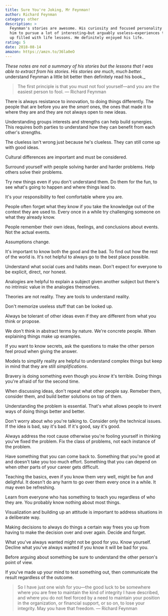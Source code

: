 ```yaml
---
title: Sure You're Joking, Mr Feynman!
author: Richard Feynman
category: other
description: >
  Feynman's stories are awesome. His curiosity and focused personality allowed
  him to pursue a lot of interesting—but arguably useless—experiences that ended
  up filled with life lessons. He definitely enjoyed his life.
rating: 5
date: 2018-08-14
amazon: https://amzn.to/36la0eO
---
```


_These notes are not a summary of his stories but the lessons that I was able to
extract from his stories. His stories are much, much better._
understand Feynman a little bit better then definitely read his book._

> The first principle is that you must not fool yourself—and you are the easiest
> person to fool. — Richard Feynman

There is always resistance to innovation, to doing things differently. The
people that are before you are the _smart_ ones, the ones that made it to where
they are and they are not always open to new ideas.

Understanding groups interests and strengths can help build synergies. This
requires both parties to understand how they can benefit from each other's
strengths.

The clueless isn't wrong just because he's clueless. They can still come up with
good ideas.

Cultural differences are important and must be considered.

Surround yourself with people solving harder and harder problems. Help others
solve their problems.

Try new things even if you don't understand them. Do them for the fun, to see
what's going to happen and where things lead to.

It's your responsibility to feel comfortable where you are.

People often forget what they know if you take the knowledge out of the context
they are used to. Every once in a while try challenging someone on what they
already know.

People remember their own ideas, feelings, and conclusions about events. Not the
actual events.

Assumptions change.

It's important to know both the good and the bad. To find out how the rest of
the world is. It's not helpful to always go to the best place possible.

Understand what social cues and habits mean. Don't expect for everyone to be
explicit, direct, nor honest.

Analogies are helpful to explain a subject given another subject but there's no
intrinsic value in the analogies themselves.

Theories are not reality. They are tools to understand reality.

Don't memorize useless stuff that can be looked up.

Always be tolerant of other ideas even if they are different from what you think
or propose.

We don't think in abstract terms by nature. We're concrete people. When
explaining things make up examples.

If you want to know secrets, ask the questions to make the other person feel
proud when giving the answer.

Models to simplify reality are helpful to understand complex things but keep in
mind that they are still _simplifications_.

Bravery is doing something even though you _know_ it's terrible. Doing things
you're afraid of for the second time.

When discussing ideas, don't repeat what other people say. Remeber them,
consider them, and build better solutions on top of them.

Understanding the problem is essential. That's what allows people to invent ways
of doing things better and better.

Don't worry about who you're talking to. Consider only the technical issues. If
the idea is bad, say it's bad. If it's good, say it's good.

Always address the root cause otherwise you're fooling yourself in thinking
you've fixed the problem. Fix the class of problems, not each instance of the
problem.

Have something that you can come back to. Something that you're good at and
doesn't take you too much effort. Something that you can depend on when other
parts of your career gets difficult.

Teaching the basics, even if you know them very well, might be fun and
delighful. It doesn't do any harm to go over them every once in a while. It may
even be refreshing.

Learn from everyone who has something to teach you regardless of who they are.
You probably know nothing about most things.

Visualization and building up an attitude is important to address situations in
a deliberate way.

Making decisions to always do things a certain way frees you up from having to
make the decision over and over again. Decide and forget.

What you've always wanted might not be good for you. Know yourself. Decline what
you've always wanted if you know it will be bad for you.

Before arguing about something be sure to understand the other person's point of
view.

If you've made up your mind to test something out, then communicate the result
regardless of the outcome.

> So I have just one wish for you—the good luck to be somewhere where you are
> free to maintain the kind of integrity I have described, and where you do not
> feel forced by a need to maintain your position in the organization, or
> financial support, or so on, to lose your integrity. May you have that
> freedom. — Richard Feynman

